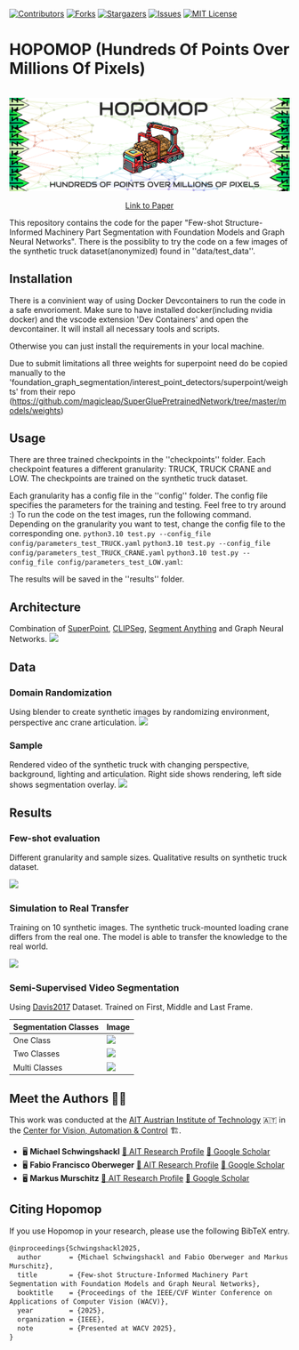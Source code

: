 [![Contributors][contributors-shield]][contributors-url]
[![Forks][forks-shield]][forks-url]
[![Stargazers][stars-shield]][stars-url]
[![Issues][issues-shield]][issues-url]
[![MIT License][license-shield]][license-url]

# HOPOMOP (Hundreds Of Points Over Millions Of Pixels)

[contributors-shield]: https://img.shields.io/github/contributors/AIT-Assistive-Autonomous-Systems/Hopomop.svg?style=for-the-badge
[contributors-url]: https://github.com/AIT-Assistive-Autonomous-Systems/Hopomop/graphs/contributors
[forks-shield]: https://img.shields.io/github/forks/AIT-Assistive-Autonomous-Systems/Hopomop.svg?style=for-the-badge
[forks-url]: https://github.com/AIT-Assistive-Autonomous-Systems/Hopomop/network/members
[stars-shield]: https://img.shields.io/github/stars/AIT-Assistive-Autonomous-Systems/Hopomop.svg?style=for-the-badge
[stars-url]: https://github.com/AIT-Assistive-Autonomous-Systems/Hopomop/stargazers
[issues-shield]: https://img.shields.io/github/issues/AIT-Assistive-Autonomous-Systems/Hopomop.svg?style=for-the-badge
[issues-url]: https://github.com/AIT-Assistive-Autonomous-Systems/Hopomop/issues
[license-shield]: https://img.shields.io/github/license/AIT-Assistive-Autonomous-Systems/Hopomop.svg?style=for-the-badge
[license-url]: https://github.com/AIT-Assistive-Autonomous-Systems/Hopomop/blob/master/LICENSE.txt

<!-- PROJECT LOGO -->
<br />
<div align="center">
  <a href=""https://github.com/AIT-Assistive-Autonomous-Systems/Hopomop">
    <img src="images/logo.png" alt="Logo">
  </a>

  <p align="center">
    <a href="https://arxiv.org/abs/2501.10080">Link to Paper</a>
    <!-- ·
    <a href="https://github.com/AIT-Assistive-Autonomous-Systems/Hopomop">Video</a>
    ·
    <a href="https://github.com/AIT-Assistive-Autonomous-Systems/Hopomop">Try</a> -->
  </p>
</div>


This repository contains the code for the paper "Few-shot Structure-Informed Machinery Part Segmentation with Foundation Models and Graph Neural Networks".
There is the possiblity to try the code on a few images of the synthetic truck dataset(anonymized) found in ''data/test_data''.

## Installation
There is a convinient way of using Docker Devcontainers to run the code in a safe envorioment. Make sure to have installed docker(including nvidia docker) and the vscode extension 'Dev Containers' and open the devcontainer. It will install all necessary tools and scripts.

Otherwise you can just install the requirements in your local machine.

Due to submit limitations all three weights for superpoint need do be copied manually to the 'foundation_graph_segmentation/interest_point_detectors/superpoint/weights' from their repo (https://github.com/magicleap/SuperGluePretrainedNetwork/tree/master/models/weights)

## Usage
There are three trained checkpoints in the ''checkpoints'' folder. Each checkpoint features a different granularity: TRUCK, TRUCK CRANE and LOW. The checkpoints are trained on the synthetic truck dataset.

Each granularity has a config file in the ''config'' folder. The config file specifies the parameters for the training and testing. Feel free to try around :)
To run the code on the test images, run the following command. Depending on the granularity you want to test, change the config file to the corresponding one. 
```python3.10 test.py --config_file config/parameters_test_TRUCK.yaml```
```python3.10 test.py --config_file config/parameters_test_TRUCK_CRANE.yaml```
```python3.10 test.py --config_file config/parameters_test_LOW.yaml```: 

The results will be saved in the ''results'' folder. 
## Architecture

Combination of [SuperPoint](https://github.com/rpautrat/SuperPoint), [CLIPSeg](https://github.com/timojl/clipseg), [Segment Anything](https://github.com/facebookresearch/segment-anything) and Graph Neural Networks.
<img src="images/architecture.png"/>

## Data
### Domain Randomization
Using blender to create synthetic images by randomizing environment, perspective anc crane articulation.
![](images/domain_randomization.png)
### Sample
Rendered video of the synthetic truck with changing perspective, background, lighting and articulation. Right side shows rendering, left side shows segmentation overlay.
![](images/truck_blender.gif)




## Results
### Few-shot evaluation
Different granularity and sample sizes. Qualitative results on synthetic truck dataset.

![](images/few_shot_evaluation.png)

### Simulation to Real Transfer
Training on 10 synthetic images. The synthetic truck-mounted loading crane differs from the real one. The model is able to transfer the knowledge to the real world.

![](images/sim_to_real.gif)


### Semi-Supervised Video Segmentation
Using [Davis2017](https://davischallenge.org/) Dataset. Trained on First, Middle and Last Frame.

| Segmentation Classes     | Image                  |
|----------------|------------------------|
| One Class      | ![](images/davis1.gif) |
| Two Classes    | ![](images/davis2.gif) |
| Multi Classes  | ![](images/davis3.gif) |


## Meet the Authors 👩‍🔬
This work was conducted at the [AIT Austrian Institute of Technology](https://www.ait.ac.at/) 🇦🇹 in the [Center for Vision, Automation & Control](https://www.ait.ac.at/en/about-the-ait/center/center-for-vision-automation-control) 🏗️.

- 🖥️ **Michael Schwingshackl** [🔗 AIT Research Profile](https://publications.ait.ac.at/de/persons/michael-schwingshackl) [🔗 Google Scholar](https://scholar.google.at/citations?user=fsvMYQYAAAAJ&hl)
- 🖥️ **Fabio Francisco Oberweger** [🔗 AIT Research Profile](https://publications.ait.ac.at/de/persons/fabio.oberweger) [🔗 Google Scholar](https://scholar.google.at/citations?hl=de&user=njm6I3wAAAAJ)
- 🖥️ **Markus Murschitz**  [🔗 AIT Research Profile](https://publications.ait.ac.at/de/persons/markus.murschitz) [🔗 Google Scholar](https://scholar.google.at/citations?hl=de&user=S8yQbTQAAAAJ)

## Citing Hopomop
If you use Hopomop in your research, please use the following BibTeX entry.

```
@inproceedings{Schwingshackl2025,
  author       = {Michael Schwingshackl and Fabio Oberweger and Markus Murschitz},
  title        = {Few-shot Structure-Informed Machinery Part Segmentation with Foundation Models and Graph Neural Networks},
  booktitle    = {Proceedings of the IEEE/CVF Winter Conference on Applications of Computer Vision (WACV)},
  year         = {2025},
  organization = {IEEE},
  note         = {Presented at WACV 2025},
}
```

